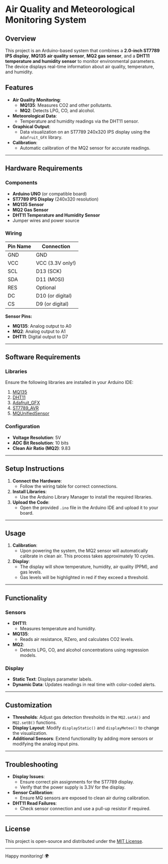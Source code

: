 # Air Quality and Meteorological Monitoring System

## Overview

This project is an Arduino-based system that combines a **2.0-inch ST7789 IPS display**, **MQ135 air quality sensor**, **MQ2 gas sensor**, and a **DHT11 temperature and humidity sensor** to monitor environmental parameters. The device displays real-time information about air quality, temperature, and humidity.

## Features

- **Air Quality Monitoring**:
  - **MQ135**: Measures CO2 and other pollutants.
  - **MQ2**: Detects LPG, CO, and alcohol.
- **Meteorological Data**:
  - Temperature and humidity readings via the DHT11 sensor.
- **Graphical Output**:
  - Data visualization on an ST7789 240x320 IPS display using the `Adafruit_GFX` library.
- **Calibration**:
  - Automatic calibration of the MQ2 sensor for accurate readings.

---

## Hardware Requirements

### Components
- **Arduino UNO** (or compatible board)
- **ST7789 IPS Display** (240x320 resolution)
- **MQ135 Sensor**
- **MQ2 Gas Sensor**
- **DHT11 Temperature and Humidity Sensor**
- Jumper wires and power source

### Wiring
| Pin Name | Connection       |
|----------|------------------|
| GND      | GND              |
| VCC      | VCC (3.3V only!) |
| SCL      | D13 (SCK)        |
| SDA      | D11 (MOSI)       |
| RES      | Optional         |
| DC       | D10 (or digital) |
| CS       | D9 (or digital)  |

**Sensor Pins:**
- **MQ135**: Analog output to A0
- **MQ2**: Analog output to A1
- **DHT11**: Digital output to D7

---

## Software Requirements

### Libraries
Ensure the following libraries are installed in your Arduino IDE:
1. [MQ135](https://github.com/GeorgK/MQ135)
2. [DHT11](https://github.com/adafruit/DHT-sensor-library)
3. [Adafruit_GFX](https://github.com/adafruit/Adafruit-GFX-Library)
4. [ST7789_AVR](https://github.com/DatanoiseTV/ST7789_AVR)
5. [MQUnifiedSensor](https://github.com/miguel5612/MQSensorsLib)

### Configuration
- **Voltage Resolution**: 5V
- **ADC Bit Resolution**: 10 bits
- **Clean Air Ratio (MQ2)**: 9.83

---

## Setup Instructions

1. **Connect the Hardware**:
   - Follow the wiring table for correct connections.
2. **Install Libraries**:
   - Use the Arduino Library Manager to install the required libraries.
3. **Upload the Code**:
   - Open the provided `.ino` file in the Arduino IDE and upload it to your board.

---

## Usage

1. **Calibration**:
   - Upon powering the system, the MQ2 sensor will automatically calibrate in clean air. This process takes approximately 10 cycles.
2. **Display**:
   - The display will show temperature, humidity, air quality (PPM), and gas levels.
   - Gas levels will be highlighted in red if they exceed a threshold.

---

## Functionality

### Sensors
- **DHT11**:
  - Measures temperature and humidity.
- **MQ135**:
  - Reads air resistance, RZero, and calculates CO2 levels.
- **MQ2**:
  - Detects LPG, CO, and alcohol concentrations using regression models.

### Display
- **Static Text**: Displays parameter labels.
- **Dynamic Data**: Updates readings in real time with color-coded alerts.

---

## Customization

- **Thresholds**: Adjust gas detection thresholds in the `MQ2.setA()` and `MQ2.setB()` functions.
- **Display Layout**: Modify `displayStatic()` and `displayMeteo()` to change the visualization.
- **Additional Sensors**: Extend functionality by adding more sensors or modifying the analog input pins.

---

## Troubleshooting

- **Display Issues**:
  - Ensure correct pin assignments for the ST7789 display.
  - Verify that the power supply is 3.3V for the display.
- **Sensor Calibration**:
  - Ensure MQ sensors are exposed to clean air during calibration.
- **DHT11 Read Failures**:
  - Check sensor connection and use a pull-up resistor if required.

---

## License

This project is open-source and distributed under the [MIT License](LICENSE).

---

Happy monitoring! 🌍
